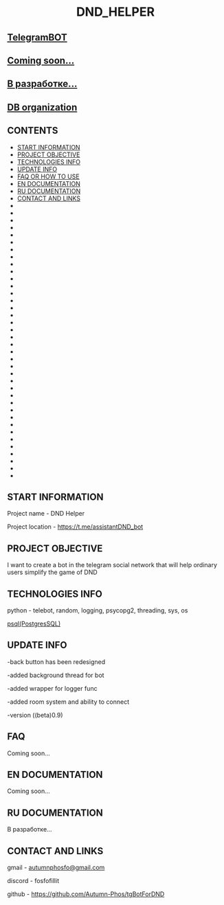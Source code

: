 # <p align="center">DND_HELPER

<h2><a href='https://t.me/assistantDND_bot'>TelegramBOT</a></h2>
<h2><a href='http://news.rr.nihalnavath.com/posts/documentation-5daa7480'>Coming soon...</a></h2>
<h2><a href='http://news.rr.nihalnavath.com/posts/documentation-5daa7480'>В разработке...</a></h2>
<h2><a href='https://drive.google.com/file/d/1VVwGVrYTZx4uJ2SVgOaGLRrIFBapCX6L/view?usp=drive_link'>DB organization</a></h2>

## CONTENTS

* [START INFORMATION](#START-INFORMATION)
* [PROJECT OBJECTIVE](#PROJECT-OBJECTIVE)
* [TECHNOLOGIES INFO](#TECHNOLOGIES-INFO)
* [UPDATE INFO](#UPDATE-INFO)
* [FAQ OR HOW TO USE](#FAQ)
* [EN DOCUMENTATION](#EN-DOCUMENTATION)
* [RU DOCUMENTATION](#RU-DOCUMENTATION)
* [CONTACT AND LINKS](#CONTACT-AND-LINKS) 
*
*
*
*
*
*
*
*
*
*
*
*
*
*
*
*
*
*
*
*
*
*
*
*
*
*
*
*
*
*
*
*
*
*
*
*
*
*

## START INFORMATION

Project name - DND Helper

Project location - https://t.me/assistantDND_bot

## PROJECT OBJECTIVE

I want to create a bot in the telegram social 
network that will help ordinary users simplify 
the game of DND

## TECHNOLOGIES INFO

python - telebot, random, logging, psycopg2, threading, sys, os

<a href='https://www.postgresql.org'>psql(PostgresSQL)</a>

## UPDATE INFO

-back button has been redesigned

-added background thread for bot

-added wrapper for logger func

-added room system and ability to connect

-version ((beta)0.9)

## FAQ

Coming soon...

## EN DOCUMENTATION

Coming soon...

## RU DOCUMENTATION

В разработке...

## CONTACT AND LINKS

gmail - autumnphosfo@gmail.com

discord - fosfofillit

github - https://github.com/Autumn-Phos/tgBotForDND